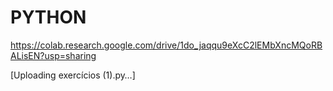 # PYTHON
https://colab.research.google.com/drive/1do_jaqqu9eXcC2lEMbXncMQoRBALisEN?usp=sharing

[Uploading exercícios (1).py…]

